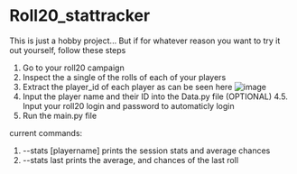 # Roll20_stattracker
This is just a hobby project...
But if for whatever reason you want to try it out yourself, follow these steps

1. Go to your roll20 campaign
2. Inspect the a single of the rolls of each of your players
3. Extract the player_id of each player
  as can be seen here ![image](https://user-images.githubusercontent.com/48087675/188942486-0ad16ac9-754e-4b19-8dfa-030d1b43ed32.png)
4. Input the player name and their ID into the Data.py file
 (OPTIONAL)  4.5. Input your roll20 login and password to automaticly login
5. Run the main.py file

current commands:
  1. --stats [playername]
    prints the session stats and average chances
  2. --stats last
    prints the average, and chances of the last roll
